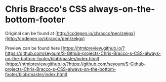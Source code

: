 # Chris Bracco's CSS always-on-the-bottom-footer

Original can be found at [http://codepen.io/cbracco/pen/zekgx](http://codepen.io/cbracco/pen/zekgx)


Preview can be found here [https://htmlpreview.github.io/?https://github.com/seyoum/S-Github-projects-Chris-Bracco-s-CSS-always-on-the-bottom-footer/blob/master/index.html](https://htmlpreview.github.io/?https://github.com/seyoum/S-Github-projects-Chris-Bracco-s-CSS-always-on-the-bottom-footer/blob/master/index.html)
